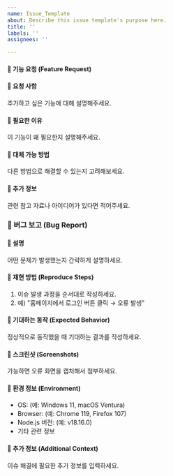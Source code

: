 ```yaml
---
name: Issue_Template
about: Describe this issue template's purpose here.
title: ''
labels: ''
assignees: ''

---
```


#### 🚀 기능 요청 (Feature Request)
#### 🔹 요청 사항
추가하고 싶은 기능에 대해 설명해주세요.

#### 🔹 필요한 이유
이 기능이 왜 필요한지 설명해주세요.

#### 🔹 대체 가능 방법
다른 방법으로 해결할 수 있는지 고려해보세요.

#### 🔹 추가 정보
관련 참고 자료나 아이디어가 있다면 적어주세요.

### 🐛 버그 보고 (Bug Report)
#### 🔹 설명
어떤 문제가 발생했는지 간략하게 설명하세요.

#### 🔹 재현 방법 (Reproduce Steps)
1. 이슈 발생 과정을 순서대로 작성하세요.
2. 예) "홈페이지에서 로그인 버튼 클릭 → 오류 발생"

#### 🔹 기대하는 동작 (Expected Behavior)
정상적으로 동작했을 때 기대하는 결과를 작성하세요.

#### 🔹 스크린샷 (Screenshots)
가능하면 오류 화면을 캡처해서 첨부하세요.

#### 🔹 환경 정보 (Environment)
- OS: (예: Windows 11, macOS Ventura)
- Browser: (예: Chrome 119, Firefox 107)
- Node.js 버전: (예: v18.16.0)
- 기타 관련 정보

#### 🔹 추가 정보 (Additional Context)
이슈 해결에 필요한 추가 정보를 입력하세요.
